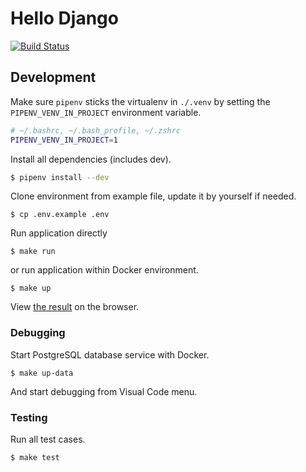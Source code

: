 # Hello Django

[![Build Status](https://travis-ci.com/tsrnd/hello-django.svg?branch=master)](https://travis-ci.com/tsrnd/hello-django)

## Development

Make sure `pipenv` sticks the virtualenv in `./.venv` by setting the
 `PIPENV_VENV_IN_PROJECT` environment variable.

```bash
# ~/.bashrc, ~/.bash_profile, ~/.zshrc
PIPENV_VENV_IN_PROJECT=1
```

Install all dependencies (includes dev).

```bash
$ pipenv install --dev
```

Clone environment from example file, update it by yourself if needed.

```
$ cp .env.example .env
```

Run application directly

```
$ make run
```

or run application within Docker environment.

```
$ make up
```

View [the result](http://localhost:8000/api/foo/hello) on the browser.

### Debugging

Start PostgreSQL database service with Docker.

```
$ make up-data
```

And start debugging from Visual Code menu.

### Testing

Run all test cases.

```
$ make test
```
